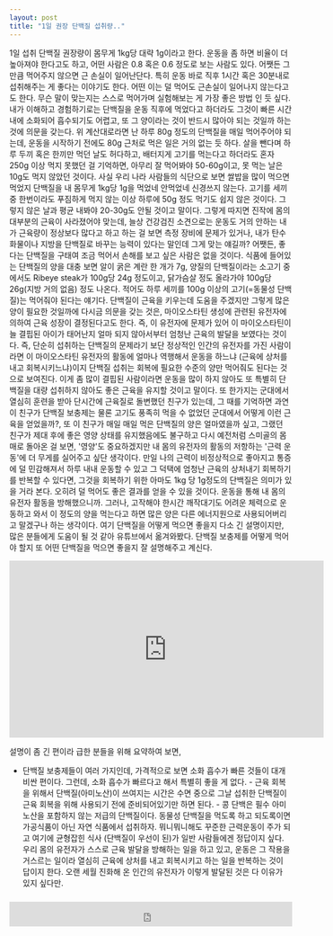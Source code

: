 ```yaml
---
layout: post
title: "1일 권장 단백질 섭취량.."
---
```


1일 섭취 단백질 권장량이 몸무게 1kg당 대략 1g이라고 한다. 운동을 좀 하면 비율이 더 높아져야 한다고도 하고, 어떤 사람은 0.8 혹은 0.6 정도로 보는 사람도 있다. 어쨋든 그만큼 먹어주지 않으면 근 손실이 일어난단다. 특히 운동 바로 직후 1시간 혹은 30분내로 섭취해주는 게 좋다는 이야기도 한다. 어떤 이는 덜 먹어도 근손실이 일어나지 않는다고도 한다. 무슨 말이 맞는지는 스스로 먹어가며 실험해보는 게 가장 좋은 방법 인 듯 싶다.
내가 이해하고 경험하기로는 단백질을 운동 직후에 먹었다고 하더라도 그것이 빠른 시간내에 소화되어 흡수되기도 어렵고, 또 그 양이라는 것이 반드시 많아야 되는 것일까 하는 것에 의문을 갖는다. 
위 계산대로라면 난 하루 80g 정도의 단백질을 매일 먹어주어야 되는데, 운동을 시작하기 전에도 80g 근처로 먹은 일은 거의 없는 듯 하다. 살을 뺀다며 하루 두끼 혹은 한끼만 먹던 날도 허다하고, 배터지게 고기를 먹는다고 하더라도 혼자 250g 이상 먹지 못했던 걸 기억하면, 아무리 잘 먹어봐야 50-60g이고, 못 먹는 날은 10g도 먹지 않았던 것이다. 사실 우리 나라 사람들의 식단으로 보면 쌀밥을 많이 먹으면 먹었지 단백질을 내 몸무게 1kg당 1g을 먹었네 안먹었네 신경쓰지 않는다. 고기를 세끼 중 한번이라도 푸짐하게 먹지 않는 이상 하루에 50g 정도 먹기도 쉽지 않은 것이다. 
그렇지 않은 날과 평균 내봐야 20-30g도 안될 것이고 말이다. 그렇게 따지면 진작에 몸의 대부분의 근육이 사라졌어야 맞는데, 늘상 건강검진 소견으로는 운동도 거의 안하는 내가 근육량이 정상보다 많다고 하고 하는 걸 보면 측정 장비에 문제가 있거나, 내가 탄수화물이나 지방을 단백질로 바꾸는 능력이 있다는 말인데 그게 맞는 얘길까?
어쨋든, 좋다는 단백질을 구태여 조금 먹어서 손해를 보고 싶은 사람은 없을 것이다. 식품에 들어있는 단백질의 양을 대충 보면 알이 굵은 계란 한 개가 7g, 양질의 단백질이라는 소고기 중에서도 Ribeye steak가 100g당 24g 정도이고, 닭가슴살 정도 올라가야 100g당 26g(지방 거의 없음) 정도 나온다. 적어도 하루 세끼를 100g 이상의 고기(=동물성 단백질)는 먹어줘야 된다는 얘기다. 
단백질이 근육을 키우는데 도움을 주겠지만 그렇게 많은 양이 필요한 것일까에 다시금 의문을 갖는 것은, 마이오스타틴 생성에 관련된 유전자에 의하여 근육 성장이 결정된다고도 한다. 즉, 이 유전자에 문제가 있어 이 마이오스타틴이 늘 결핍된 아이가 태어난지 얼마 되지 않아서부터 엄청난 근육의 발달을 보였다는 것이다. 즉, 단순히 섭취하는 단백질의 문제라기 보단 정상적인 인간의 유전자를 가진 사람이라면 이 마이오스타틴 유전자의 활동에 얼마나 역행해서 운동을 하느냐 (근육에 상처를 내고 회복시키느냐)이지 단백질 섭취는 회복에 필요한 수준의 양만 먹어줘도 된다는 것으로 보여진다. 이게 좀 많이 결핍된 사람이라면 운동을 많이 하지 않아도 또 특별히 단백질을 대량 섭취하지 않아도 좋은 근육을 유지할 것이고 말이다. 
또 한가지는 군대에서 열심히 훈련을 받아 단시간에 근육질로 돌변했던 친구가 있는데, 그 때를 기억하면 과연 이 친구가 단백질 보충제는 물론 고기도 풍족히 먹을 수 없었던 군대에서 어떻게 이런 근육을 얻었을까?, 또 이 친구가 매일 매일 먹은 단백질의 양은 얼마였을까 싶고, 그랬던 친구가 제대 후에 좋은 영양 상태를 유지했음에도 불구하고 다시 예전처럼 스미골의 몸매로 돌아온 걸 보면, '영양'도 중요하겠지만 내 몸의 유전자의 활동의 저항하는 '근력 운동'에 더 무게를 실어주고 싶단 생각이다.
만일 나의 근력이 비정상적으로 좋아지고 통증에 덜 민감해져서 하루 내내 운동할 수 있고 그 덕택에 엄청난 근육의 상처내기 회복하기를 반복할 수 있다면, 그것을 회복하기 위한 아마도 1kg 당 1g정도의 단백질은 의미가 있을 거라 본다. 오히려 덜 먹어도 좋은 결과를 얻을 수 있을 것이다. 운동을 통해 내 몸의 유전자 활동을 방해했으니까. 그러나, 고작해야 한시간 깨작대기도 어려운 체력으로 운동하고 와서 이 정도의 양을 먹는다고 하면 많은 양은 다른 에너지원으로 사용되어버리고 말겠구나 하는 생각이다. 
여기 단백질을 어떻게 먹으면 좋을지 다소 긴 설명이지만, 많은 분들에게 도움이 될 것 같아 유튜브에서 옮겨와봤다. 단백질 보충제를 어떻게 먹어야 할지 또 어떤 단백질을 먹으면 좋을지 잘 설명해주고 계신다.

<iframe width="560" height="315" src="https://www.youtube.com/embed/CC7W55jIulU" frameborder="0" allowfullscreen=""></iframe>




설명이 좀 긴 편이라 급한 분들을 위해 요약하여 보면,
- 단백질 보충제들이 여러 가지인데, 가격적으로 보면 소화 흡수가 빠른 것들이 대개 비싼 편이다. 그런데, 소화 흡수가 빠르다고 해서 특별히 좋을 게 없다. - 근육 회복을 위해서 단백질(아미노산)이 쓰여지는 시간은 수면 중으로 그날 섭취한 단백질이 근육 회복을 위해 사용되기 전에 준비되어있기만 하면 된다. - 콩 단백은 필수 아미노산을 포함하지 않는 저급의 단백질이다. 동물성 단백질을 먹도록 하고 되도록이면 가공식품이 아닌 자연 식품에서 섭취하자.
뭐니뭐니해도 꾸준한 근력운동이 주가 되고 여기에 균형잡힌 식사 (단백질이 우선이 된)가 일반 사람들에겐 정답이지 싶다. 우리 몸의 유전자가 스스로 근육 발달을 방해하는 일을 하고 있고, 운동은 그 작용을 거스르는 일이라 열심히 근육에 상처를 내고 회복시키고 하는 일을 반복하는 것이 답이지 한다. 오랜 세월 진화해 온 인간의 유전자가 이렇게 발달된 것은 다 이유가 있지 싶다만.








<iframe class="daum_like_button" id="daum_like_button_1213" frameborder="0" scrolling="no" allowTransparency="true" src="http://tonebrew.tistory.com/like/?uid=49097_1213&sc=101%2CblogId_49097&url=http%3A%2F%2Ftonebrew.tistory.com%2F1213&published=1448921470" style="width:100%;height:44px;margin:10px auto"></iframe>

